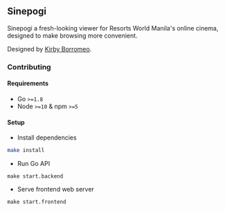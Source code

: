 ## Sinepogi
Sinepogi a fresh-looking viewer for Resorts World Manila's online cinema, designed to make browsing more convenient.

Designed by [Kirby Borromeo](https://dribbble.com/kbyborromeo).

### Contributing
#### Requirements
- Go `>=1.8`
- Node `>=10` & npm `>=5`

#### Setup
- Install dependencies
```bash
make install
```
- Run Go API
```
make start.backend
```
- Serve frontend web server
```
make start.frontend
```